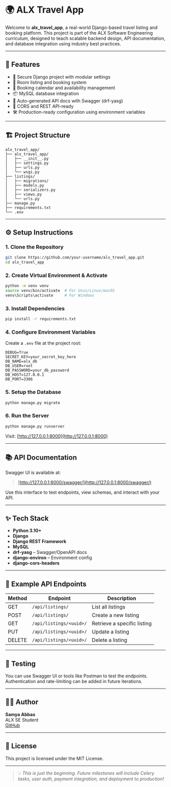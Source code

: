 # 🌍 ALX Travel App

Welcome to **alx_travel_app**, a real-world Django-based travel listing and booking platform. This project is part of the ALX Software Engineering curriculum, designed to teach scalable backend design, API documentation, and database integration using industry best practices.

---

## 🚀 Features

- 🔐 Secure Django project with modular settings
- 🧳 Room listing and booking system
- 📅 Booking calendar and availability management
- 📦 MySQL database integration
- 📄 Auto-generated API docs with Swagger (drf-yasg)
- 🔁 CORS and REST API-ready
- 🛠️ Production-ready configuration using environment variables

---

## 🏗️ Project Structure

```
alx_travel_app/
├── alx_travel_app/
│   ├── __init__.py
│   ├── settings.py
│   ├── urls.py
│   └── wsgi.py
├── listings/
│   ├── migrations/
│   ├── models.py
│   ├── serializers.py
│   ├── views.py
│   └── urls.py
├── manage.py
├── requirements.txt
└── .env
```

---

## ⚙️ Setup Instructions

### 1. Clone the Repository

```bash
git clone https://github.com/your-username/alx_travel_app.git
cd alx_travel_app
```

### 2. Create Virtual Environment & Activate

```bash
python -m venv venv
source venv/bin/activate  # For Unix/Linux/macOS
venv\Scripts\activate     # For Windows
```

### 3. Install Dependencies

```bash
pip install -r requirements.txt
```

### 4. Configure Environment Variables

Create a `.env` file at the project root:

```env
DEBUG=True
SECRET_KEY=your_secret_key_here
DB_NAME=alx_db
DB_USER=root
DB_PASSWORD=your_db_password
DB_HOST=127.0.0.1
DB_PORT=3306
```

### 5. Setup the Database

```bash
python manage.py migrate
```

### 6. Run the Server

```bash
python manage.py runserver
```

Visit: [http://127.0.0.1:8000](http://127.0.0.1:8000)

---

## 📚 API Documentation

Swagger UI is available at:

> [http://127.0.0.1:8000/swagger/](http://127.0.0.1:8000/swagger/)

Use this interface to test endpoints, view schemas, and interact with your API.

---

## ✨ Tech Stack

- **Python 3.10+**
- **Django**
- **Django REST Framework**
- **MySQL**
- **drf-yasg** – Swagger/OpenAPI docs
- **django-environ** – Environment config
- **django-cors-headers**

---

## 📁 Example API Endpoints

| Method | Endpoint                  | Description                |
|--------|---------------------------|----------------------------|
| GET    | `/api/listings/`          | List all listings          |
| POST   | `/api/listings/`          | Create a new listing       |
| GET    | `/api/listings/<uuid>/`   | Retrieve a specific listing|
| PUT    | `/api/listings/<uuid>/`   | Update a listing           |
| DELETE | `/api/listings/<uuid>/`   | Delete a listing           |

---

## 🧪 Testing

You can use Swagger UI or tools like Postman to test the endpoints. Authentication and rate-limiting can be added in future iterations.

---

## 🧑‍💻 Author

**Samya Abbas**  
ALX SE Student  
[GitHub](https://github.com/samya-abbas)

---

## 📄 License

This project is licensed under the MIT License.

---

> 💡 *This is just the beginning. Future milestones will include Celery tasks, user auth, payment integration, and deployment to production!*